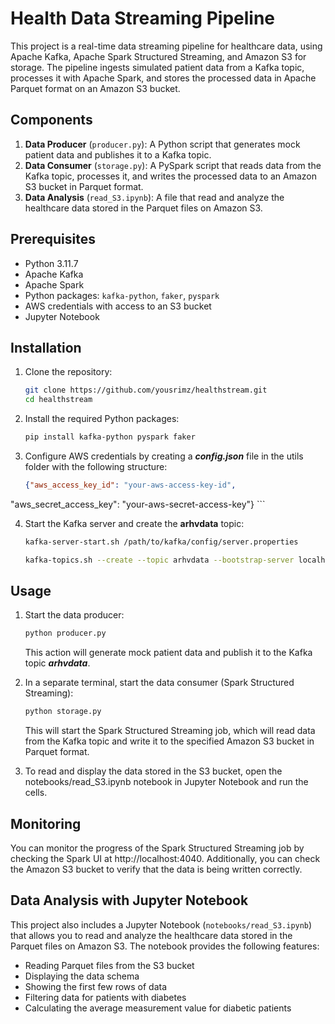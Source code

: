 # Health Data Streaming Pipeline

This project is a real-time data streaming pipeline for healthcare data, using Apache Kafka, Apache Spark Structured Streaming, and Amazon S3 for storage. The pipeline ingests simulated patient data from a Kafka topic, processes it with Apache Spark, and stores the processed data in Apache Parquet format on an Amazon S3 bucket.

## Components

1. **Data Producer** (`producer.py`): A Python script that generates mock patient data and publishes it to a Kafka topic.
2. **Data Consumer** (`storage.py`): A PySpark script that reads data from the Kafka topic, processes it, and writes the processed data to an Amazon S3 bucket in Parquet format.
3. **Data Analysis** (`read_S3.ipynb`): A file that read and analyze the healthcare data stored in the Parquet files on Amazon S3. 

## Prerequisites

- Python 3.11.7
- Apache Kafka
- Apache Spark
- Python packages: `kafka-python`, `faker`, `pyspark`
- AWS credentials with access to an S3 bucket
- Jupyter Notebook

## Installation

1. Clone the repository:

   ```bash
   git clone https://github.com/yousrimz/healthstream.git
   cd healthstream
   ```

2. Install the required Python packages:

    ```bash
    pip install kafka-python pyspark faker
    ```

3. Configure AWS credentials by creating a ***config.json*** file in the utils folder with the following structure:

    ```json
    {"aws_access_key_id": "your-aws-access-key-id",
  "aws_secret_access_key": "your-aws-secret-access-key"}
    ```

4. Start the Kafka server and create the **arhvdata** topic:

    ```bash
    kafka-server-start.sh /path/to/kafka/config/server.properties
    ```
    ```bash
    kafka-topics.sh --create --topic arhvdata --bootstrap-server localhost:9092
    ```

## Usage

1. Start the data producer:

    ```bash
    python producer.py
    ```
    This action will generate mock patient data and publish it to the Kafka topic ***arhvdata***.

2. In a separate terminal, start the data consumer (Spark Structured Streaming):

    ```bash
    python storage.py
    ```
    This will start the Spark Structured Streaming job, which will read data from the Kafka topic and write it to the specified Amazon S3 bucket in Parquet format.

3. To read and display the data stored in the S3 bucket, open the notebooks/read_S3.ipynb notebook in Jupyter Notebook and run the cells.

## Monitoring

You can monitor the progress of the Spark Structured Streaming job by checking the Spark UI at http://localhost:4040. Additionally, you can check the Amazon S3 bucket to verify that the data is being written correctly.

## Data Analysis with Jupyter Notebook

This project also includes a Jupyter Notebook (`notebooks/read_S3.ipynb`) that allows you to read and analyze the healthcare data stored in the Parquet files on Amazon S3. The notebook provides the following features:

- Reading Parquet files from the S3 bucket
- Displaying the data schema
- Showing the first few rows of data
- Filtering data for patients with diabetes
- Calculating the average measurement value for diabetic patients